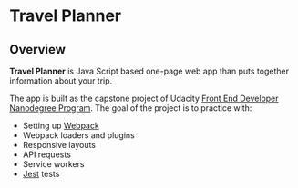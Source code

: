# Travel Planner
## Overview
**Travel Planner** is Java Script based one-page web app than puts together information about your trip.

The app is built as the capstone project of Udacity [Front End Developer Nanodegree Program](https://www.udacity.com/course/front-end-web-developer-nanodegree--nd0011).
The goal of the project is to practice with:
* Setting up [Webpack](https://webpack.js.org/)
* Webpack loaders and plugins
* Responsive layouts
* API requests
* Service workers
* [Jest](https://jestjs.io/) tests

